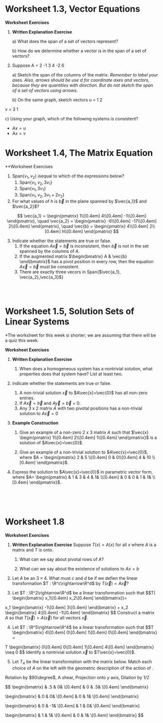 # **Worksheet 1.3, Vector Equations**
**Worksheet Exercises**
1. **Written Explanation Exercise**

    a) What does the span of a set of vectors represent?

    b) How do we determine whether a vector is in the span of a set of vectors?

2. Suppose A = 
2 -1 3
4 -2 6

    a) Sketch the span of the columns of the matrix. *Remember to label your axes. Also, arrows should be use d for coordinate axes and vectors, because they are quantities with direction. But do not sketch the span of a set of vectors using arrows.*

    b) On the same graph, sketch vectors u = 
1
2

v = 
3
1

c) Using your graph, which of the following systems is consistent?

- $Ax = u$
- $Ax = v$

# **Worksheet 1.4, The Matrix Equation**
**Worksheet Exercises
1. Span{$v_1,v_2$} isequal to which of the expressions below?  
    1. Span{$v_1, v_2, 3v_1$}
    2. Span{$v_1, 3v_1$}
    3. Span{$v_1, v_2, 3v_1 + 2v_2$}
2. For what values of $h$ is $\vec{b}$ in the plane spanned by $\vec{a_1}$ and $\vec{a_2}$?

$$
\vec{a_1} = \begin{pmatrix}
1\\[0.4em]
4\\[0.4em]
-1\\[0.4em]
\end{pmatrix}, \quad
\vec{a_2} = \begin{pmatrix}
-6\\[0.4em]
-17\\[0.4em]
2\\[0.4em]
\end{pmatrix}, \quad
\vec{b} =
\begin{pmatrix}
4\\[0.4em]
2\\[0.4em]
h\\[0.4em]
\end{pmatrix}
$$

3. Indicate whether the statements are true or false.
    1. If the equation $A\vec{x} = \vec{b}$ is inconsistent, then $\vec{b}$ is not in the set spanned by the columns of $A$.
    2. If the augmented matrix $\begin{bmatrix}
 A & \vec{b} \end{bmatrix}$  has a pivot position in every row, then the equation $A\vec{x} = \vec{b}$ must be consistent.
    3. There are exactly three vecors in Span{$\vec{a_1}, \vec{a_2},\vec{a_3}$}

<br>
<br>

# **Worksheet 1.5, Solution Sets of Linear Systems**
*The worksheet for this week si shorter; we are assuming that there will be a quiz this week.

**Worksheet Exercises**
1. **Written Explanation Exercise**
    1. When does a homogeneous system has a nontrivial solution, what properties does that system have? List at least two.
2. Indicate whether the statements are true or false.
    1. A non-trivial solution $\vec{x}$ to $A\vec{x}=\vec{0}$ has all non-zero entries.
    2. If $A\vec{x}=\vec{b}$ and $A\vec{y}=\vec{b}$ = 0.
    3. Any 3 x 2 matrix $A$ with two pivotal positions has a non-trivial solution to $A\vec{x}=0$

3. **Example Construction**
    1. Give an example of a non-zero 2 x 3 matrix $A$ such that $\vec{x}
\begin{pmatrix}
1\\[0.4em]
2\\[0.4em]
1\\[0.4em]
\end{pmatrix}$
    is a solution of $A\vec{x}=\vec{0}$.

    2. Give an example of a non-trivial solution to $A\vec{x}=\vec{0}$, where $A = 
\begin{pmatrix}
 2 & 5 \\[0.4em]
 0 & 0\\[0.4em]
 4 & 10 \\[0.4em]
\end{pmatrix}$.

4. Express the solution to $A\vec{x}=\vec{0}$ in parametric vector form, where $A=
\begin{pmatrix}
& 1 & 3 & 4 & 1& \\[0.4em]
& 0 & 0 & 1 & 1& \\[0.4em]
\end{pmatrix}$.

<br>
<br>
<br>


# Worksheet 1.8
**Worksheet Exercises**
1. **Written Explanation Exercise**
Suppose $T(x)=A(x)$ for all $x$ where $A$ is a matrix and $T$ is onto.  
    1. What can we say about pivotal rows of $A$?
    
    2. What can we say about the existence of solutions to $Ax=b$

2. Let $A$ be an $3\times4$. What must $c$ and $d$ be if we defien the linear transformation $T : \R^c\rightarrow\R^d$ by $T(\vec{x})=A\vec{x}$?

3. Let $T : \R^2\rightarrow\R^d$ be a linear transformation such that 
$$T(   
\begin{bmatrix}
x_1\\[0.4em]
x_2\\[0.4em]
\end{bmatrix})=

x_1
\begin{bmatrix}
-1\\[0.4em]
3\\[0.4em]
\end{bmatrix}
+
x_2
\begin{bmatrix}
4\\[0.4em]
-1\\[0.4em]
\end{bmatrix}
$$
Construct a matrix $A$ so that $T(\vec{x})=A(\vec{x})$ for all vectors $\vec{x}$.

4. Let $T : \R^5\rightarrow\R^4$ be a linear transformation such that
$$T
\begin{bmatrix}
4\\[0.4em]
0\\[0.4em]
1\\[0.4em]
0\\[0.4em]
\end{bmatrix}
=

T
\begin{bmatrix}
0\\[0.4em]
0\\[0.4em]
1\\[0.4em]
4\\[0.4em]
\end{bmatrix}
\neq
0
$$
Identify a nontrivial solution $\vec{x}$ to $T\vec{x}=\vec{0}$.

5. Let $T_A$ be the linear transformation with the matrix below. Match each choice of $A$ on the left with the geometric description of the action of $%T_A$.

Rotation by $90\degree$, A shear, Projection onto $y$ axis, Dilation by 1/2


$$
\begin{bmatrix}
& .5 & 0& \\[0.4em]
& 0 & .5& \\[0.4em]
\end{bmatrix}

\begin{bmatrix}
& 0 & 0& \\[0.4em]
& 0 & 1& \\[0.4em]
\end{bmatrix}

\begin{bmatrix}
& 0 & -1& \\[0.4em]
& 1 & 0& \\[0.4em]
\end{bmatrix}

\begin{bmatrix}
& 1 & 1& \\[0.4em]
& 0 & 1& \\[0.4em]
\end{bmatrix}
$$
